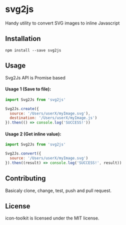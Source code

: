 # svg2js #

Handy utility to convert SVG images to inline Javascript


## Installation

`npm install --save svg2js`

## Usage

Svg2Js API is Promise based

#### Usage 1 (Save to file):

```js
import Svg2Js from 'svg2js'

Svg2Js.create({
  source: '/Users/userX/myImage.svg'),
  destination: '/Users/userX/myImage.js')
}).then(() => console.log('SUCCESS!'))

```

#### Usage 2 (Get inline value):

```js
import Svg2Js from 'svg2js'

Svg2Js.convert({
  source: '/Users/userX/myImage.svg')
}).then((result) => console.log('SUCCESS!', result))

```



## Contributing ##

Basicaly clone, change, test, push and pull request.

## License ##

icon-toolkit is licensed under the MIT license.

